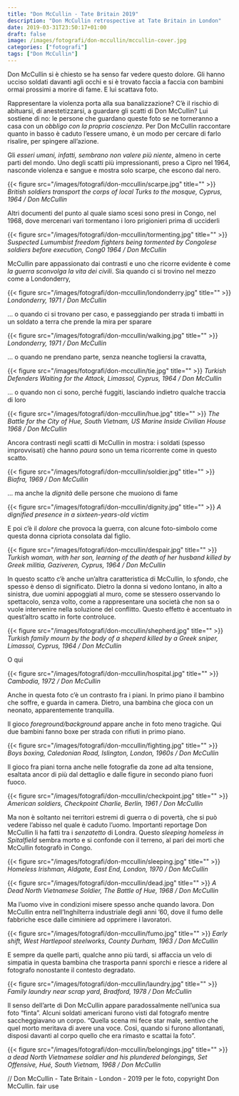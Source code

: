 ```yaml
---
title: "Don McCullin - Tate Britain 2019"
description: "Don McCullin retrospective at Tate Britain in London"
date: 2019-03-31T23:50:17+01:00
draft: false
image: /images/fotografi/don-mccullin/mccullin-cover.jpg
categories: ["fotografi"]
tags: ["Don McCullin"]
---
```


Don McCullin si è chiesto se ha senso far vedere questo dolore. Gli hanno ucciso soldati davanti agli occhi e si è trovato faccia a faccia con bambini ormai prossimi a morire di fame. E lui scattava foto.

Rappresentare la violenza porta alla sua banalizzazione? C’è il rischio di abituarsi, di anestetizzarsi, a guardare gli scatti di Don McCullin? Lui sostiene di no: le persone che guardano queste foto se ne torneranno a casa con un _obbligo con la propria coscienza_. Per Don McCullin raccontare quanto in basso è caduto l’essere umano, è un modo per cercare di farlo risalire, per spingere all’azione.

Gli *esseri umani, infatti, sembrano non valere più niente*, almeno in certe parti del mondo.
Uno degli scatti più impressionanti, preso a Cipro nel 1964, nasconde violenza e sangue e mostra solo scarpe, che escono dal nero.

{{< figure src="/images/fotografi/don-mccullin/scarpe.jpg" title="" >}}
_British soldiers transport the corps of local Turks to the mosque, Cyprus, 1964 / Don McCullin_

Altri documenti del punto al quale siamo scesi sono presi in Congo, nel 1968, dove mercenari vari tormentano i loro prigionieri prima di ucciderli

{{< figure src="/images/fotografi/don-mccullin/tormenting.jpg" title="" >}}
_Suspected  Lumumbist freedom fighters being tormented by Congolese soldiers before execution, Cong0 1964 / Don McCullin_

McCullin pare appassionato dai contrasti e uno che ricorre evidente è come *la guerra sconvolga la vita dei civili*. Sia quando ci si trovino nel mezzo come a Londonderry,

{{< figure src="/images/fotografi/don-mccullin/londonderry.jpg" title="" >}}
_Londonderry, 1971 / Don McCullin_

… o quando ci si trovano per caso, e passeggiando per strada ti imbatti in un soldato a terra che prende la mira per sparare

{{< figure src="/images/fotografi/don-mccullin/walking.jpg" title="" >}}
_Londonderry, 1971 / Don McCullin_

... o quando ne prendano parte, senza neanche togliersi la cravatta,

{{< figure src="/images/fotografi/don-mccullin/tie.jpg" title="" >}}
_Turkish Defenders Waiting for the Attack, Limassol, Cyprus, 1964 / Don McCullin_

... o quando non ci sono, perché fuggiti, lasciando indietro qualche traccia di loro

{{< figure src="/images/fotografi/don-mccullin/hue.jpg" title="" >}}
_The Battle for the City of Hue, South Vietnam, US Marine Inside Civilian House 1968 / Don McCullin_

Ancora contrasti negli scatti di McCullin in mostra: i soldati (spesso improvvisati) che hanno *paura* sono un tema ricorrente come in questo scatto.

{{< figure src="/images/fotografi/don-mccullin/soldier.jpg" title="" >}}
_Biafra, 1969 / Don McCullin_

… ma anche la *dignità* delle persone che muoiono di fame

{{< figure src="/images/fotografi/don-mccullin/dignity.jpg" title="" >}}
_A dignified presence in a sixteen-years-old victim_

E poi c’è il *dolore* che provoca la guerra, con alcune foto-simbolo come questa donna cipriota consolata dal figlio.

{{< figure src="/images/fotografi/don-mccullin/despair.jpg" title="" >}}
_Turkish woman, with her son, learning of the death of her husband killed by Greek militia, Gaziveren, Cyprus, 1964 / Don McCullin_

In questo scatto c’è anche un’altra caratteristica di McCullin, lo *sfondo*, che spesso è denso di significato. Dietro la donna si vedono lontano, in alto a sinistra, due uomini appoggiati al muro, come se stessero osservando lo spettacolo, senza volto, come a rappresentare una società che non sa o vuole intervenire nella soluzione del conflitto.
Questo effetto è accentuato in quest’altro scatto in forte controluce.

{{< figure src="/images/fotografi/don-mccullin/shepherd.jpg" title="" >}}
_Turkish family mourn by the body of a sheperd killed by a Greek sniper, Limassol, Cyprus, 1964 / Don McCullin_

O qui

{{< figure src="/images/fotografi/don-mccullin/hospital.jpg" title="" >}}
_Cambodia, 1972 / Don McCullin_

Anche in questa foto c’è un contrasto fra i piani. In primo piano il bambino che soffre, e guarda in camera. Dietro, una bambina che gioca con un neonato, apparentemente tranquilla.

Il gioco _*foreground/background*_ appare anche in foto meno tragiche. Qui due bambini fanno boxe per strada con rifiuti in primo piano.

{{< figure src="/images/fotografi/don-mccullin/fighting.jpg" title="" >}}
_Boys boxing, Caledonian Road, Islington, London, 1960s / Don McCullin_

Il gioco fra piani torna anche nelle fotografie da zone ad alta tensione, esaltata ancor di più dal dettaglio e dalle figure in secondo piano fuori fuoco.

{{< figure src="/images/fotografi/don-mccullin/checkpoint.jpg" title="" >}}
_American soldiers, Checkpoint Charlie, Berlin, 1961 / Don McCullin_

Ma non è soltanto nei territori estremi di guerra o di povertà, che si può vedere l’abisso nel quale è caduto l’uomo.
Importanti reportage Don McCullin li ha fatti tra i *senzatetto* di Londra.
Questo _sleeping homeless in Spitalfield_ sembra morto e si confonde con il terreno, al pari dei morti che McCullin fotografò in Congo.

{{< figure src="/images/fotografi/don-mccullin/sleeping.jpg" title="" >}}
_Homeless Irishman, Aldgate, East End, London, 1970 / Don McCullin_

{{< figure src="/images/fotografi/don-mccullin/dead.jpg" title="" >}}
_A Dead North Vietnamese Soldier, The Battle of Hue, 1968 / Don McCullin_

Ma l’uomo vive in condizioni misere spesso anche quando lavora. Don McCullin entra nell’Inghilterra industriale degli anni ’60, dove il fumo delle fabbriche esce dalle ciminiere ad opprimere i lavoratori.

{{< figure src="/images/fotografi/don-mccullin/fumo.jpg" title="" >}}
_Early shift, West Hartlepool steelworks, County Durham, 1963 / Don McCullin_

E sempre da quelle parti, qualche anno più tardi, si affaccia un velo di simpatia in questa bambina che trasporta panni sporchi e riesce a ridere al fotografo nonostante il contesto degradato.

{{< figure src="/images/fotografi/don-mccullin/laundry.jpg" title="" >}}
_Family laundry near scrap yard, Bradford, 1978 / Don McCullin_

Il senso dell’arte di Don McCullin appare paradossalmente nell’unica sua foto “finta”. Alcuni soldati americani furono visti dal fotografo mentre saccheggiavano un corpo. “Quella scena mi fece star male, sentivo che quel morto meritava di avere una voce. Così, quando si furono allontanati, disposi davanti al corpo quello che era rimasto e scattai la foto”.

{{< figure src="/images/fotografi/don-mccullin/belongings.jpg" title="" >}}
_a dead North Vietnamese soldier and his plundered belongings, Set Offensive, Hué, South Vietnam, 1968 / Don McCullin_


//
Don McCullin - Tate Britain - London - 2019
per le foto, copyright Don McCullin.
fair use

